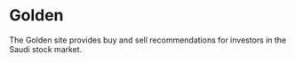 # Golden
The Golden site provides buy and sell recommendations for investors in the Saudi stock market.
